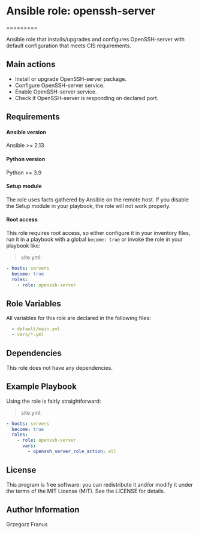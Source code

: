 # Ansible role: openssh-server
=========

Ansible role that installs/upgrades and configures OpenSSH-server with default configuration that meets CIS requirements.

## Main actions

* Install or upgrade OpenSSH-server package.
* Configure OpenSSH-server service.
* Enable OpenSSH-server service.
* Check if OpenSSH-server is responding on declared port.

## Requirements

#### Ansible version

Ansible >= 2.13

#### Python version

Python >= 3.9

#### Setup module
The role uses facts gathered by Ansible on the remote host. If you disable the Setup module in your playbook, the role will not work properly.

#### Root access
This role requires root access, so either configure it in your inventory files, run it in a playbook with a global `become: true` or invoke the role in your playbook like:
> site.yml:
```yaml
- hosts: servers
  become: true
  roles:
    - role: openssh-server
```

## Role Variables

All variables for this role are declared in the following files:
```yaml
  - default/main.yml
  - vars/*.yml
```

## Dependencies

This role does not have any dependencies.

## Example Playbook

Using the role is fairly straightforward:
> site.yml:
```yaml
- hosts: servers
  become: true
  roles:
    - role: openssh-server
      vars:
        - openssh_server_role_action: all
```

## License

This program is free software: you can redistribute it and/or modify it under the terms of the MIT License (MIT). See the LICENSE for details.

## Author Information

Grzegorz Franus
